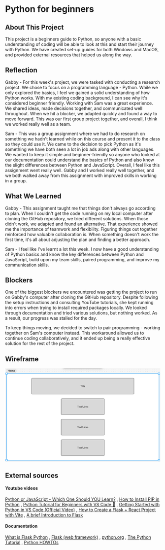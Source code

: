 # Python for beginners

## About This Project
This project is a beginners guide to Python, so anyone with a basic understanding of coding will be able to look at this and start their journey with Python. We have created set-up guides for both Windows and MacOS, and provided external resources that helped us along the way. 

## Reflection
Gabby - For this week's project, we were tasked with conducting a research project. We chose to focus on a programming language - Python. While we only explored the basics, I feel we gained a solid understanding of how Python works. With my existing coding background, I can see why it's considered beginner friendly. Working with Sam was a great experience. We shared ideas, made decisions together, and communicated well throughout. When we hit a blocker, we adapted quickly and found a way to move forward. This was our first group project together, and overall, I think we worked really well as a team. 

Sam - This was a group assignment where we had to do research on something we hadn't learned while on this course and present it to the class so they could use it. We came to the decision to pick Python as it's something we have both seen a lot in job ads along with other languages. We wanted to keep it simple and beginner-friendly so anyone who looked at our documentation could understand the basics of Python and also know the slight differences between Python and JavaScript. Overall, I feel like this assignment went really well. Gabby and I worked really well together, and we both walked away from this assignment with improved skills in working in a group.

## What We Learned
Gabby - This assignment taught me that things don't always go according to plan. When I couldn't get the code running on my local computer after cloning the GitHub repository, we tried different solutions. When those didn't work, we adapted and found an alternative. That experience showed me the importance of teamwork and flexibility. Figuring things out together reinforced how valuable collaboration is. When something doesn't work the first time, it's all about adjusting the plan and finding a better approach. 

Sam - I feel like I've learnt a lot this week. I now have a good understanding of Python basics and know the key differences between Python and JavaScript, build upon my team skills, paired programming, and improve my communication skills.

## Blockers
One of the biggest blockers we encountered was getting the project to run on Gabby's computer after cloning the GitHub repository. Despite following the setup instructions and consulting YouTube tutorials, she kept running into errors when trying to install required packages locally. We looked through documentation and tried various solutions, but nothing worked. As a result, our progress was stalled for the day. 

To keep things moving, we decided to switch to pair programming - working together on Sam's computer instead. This workaround allowed us to continue coding collaboratively, and it ended up being a really effective solution for the rest of the project. 

## Wireframe

<div align="center">

![Wireframe](./Wireframe/Wireframe.png)

</div>

## External sources

#### Youtube videos

[Python or JavaScript - Which One Should YOU Learn?](https://www.youtube.com/watch?v=t9CAFYn7YgY) , [How to Install PIP in Python](https://www.youtube.com/watch?v=TqE4jBH4Me4&t=117s) , [Python Tutorial for Beginners with VS Code 🐍](https://www.youtube.com/watch?v=6i3e-j3wSf0) , [Getting Started with Python in VS Code (Official Video)](https://www.youtube.com/watch?v=D2cwvpJSBX4) , [How to Create a Flask + React Project with Vite](https://www.youtube.com/watch?v=ctQMqqEo4G8) , [A brief Introduction to Flask](https://www.youtube.com/watch?v=AgVqsmz-ZW4)

#### Documentation

[What is Flask Python](https://pythonbasics.org/what-is-flask-python/) , [Flask (web framework)](https://en.wikipedia.org/wiki/Flask_%28web_framework%29#:~:text=Flask%20is%20a%20micro%20web,party%20libraries%20provide%20common%20functions) , [python.org](https://www.python.org/doc/) , [The Python Tutorial](https://docs.python.org/3/tutorial/index.html) , [Python HOWTOs](https://docs.python.org/3/howto/index.html)
